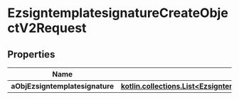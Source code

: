 
# EzsigntemplatesignatureCreateObjectV2Request

## Properties
| Name | Type | Description | Notes |
| ------------ | ------------- | ------------- | ------------- |
| **aObjEzsigntemplatesignature** | [**kotlin.collections.List&lt;EzsigntemplatesignatureRequestCompoundV2&gt;**](EzsigntemplatesignatureRequestCompoundV2.md) |  |  |



